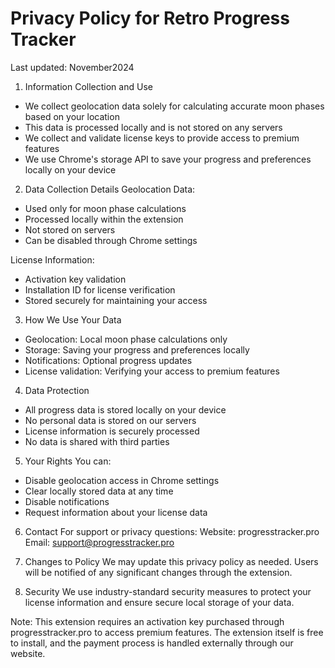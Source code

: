 # Privacy Policy for Retro Progress Tracker
Last updated: November2024

1. Information Collection and Use
- We collect geolocation data solely for calculating accurate moon phases based on your location
- This data is processed locally and is not stored on any servers
- We collect and validate license keys to provide access to premium features
- We use Chrome's storage API to save your progress and preferences locally on your device

2. Data Collection Details
Geolocation Data:
- Used only for moon phase calculations
- Processed locally within the extension
- Not stored on servers
- Can be disabled through Chrome settings

License Information:
- Activation key validation
- Installation ID for license verification
- Stored securely for maintaining your access

3. How We Use Your Data
- Geolocation: Local moon phase calculations only
- Storage: Saving your progress and preferences locally
- Notifications: Optional progress updates
- License validation: Verifying your access to premium features

4. Data Protection
- All progress data is stored locally on your device
- No personal data is stored on our servers
- License information is securely processed
- No data is shared with third parties

5. Your Rights
You can:
- Disable geolocation access in Chrome settings
- Clear locally stored data at any time
- Disable notifications
- Request information about your license data

6. Contact
For support or privacy questions:
Website: progresstracker.pro
Email: support@progresstracker.pro

7. Changes to Policy
We may update this privacy policy as needed. Users will be notified of any significant changes through the extension.

8. Security
We use industry-standard security measures to protect your license information and ensure secure local storage of your data.

Note: This extension requires an activation key purchased through progresstracker.pro to access premium features. The extension itself is free to install, and the payment process is handled externally through our website.